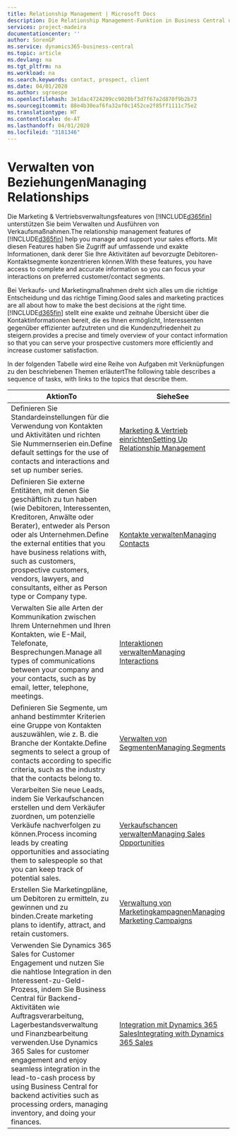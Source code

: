 ```yaml
---
title: Relationship Management | Microsoft Docs
description: Die Relationship Management-Funktion in Business Central unterstützt Ihr Verkaufsanstrengungen und Sie können damit auf Informationen Ihrer Kontakte und auf Vermögensfunktionen effizient zugreifen.
services: project-madeira
documentationcenter: ''
author: SorenGP
ms.service: dynamics365-business-central
ms.topic: article
ms.devlang: na
ms.tgt_pltfrm: na
ms.workload: na
ms.search.keywords: contact, prospect, client
ms.date: 04/01/2020
ms.author: sgroespe
ms.openlocfilehash: 3e1dac4724209cc9020bf3d7f67a2d870f9b2b73
ms.sourcegitcommit: 88e4b30eaf6fa32af0c1452ce2f85ff1111c75e2
ms.translationtype: HT
ms.contentlocale: de-AT
ms.lasthandoff: 04/01/2020
ms.locfileid: "3181346"
---
```

# <a name="managing-relationships"></a><span data-ttu-id="82b79-103">Verwalten von Beziehungen</span><span class="sxs-lookup"><span data-stu-id="82b79-103">Managing Relationships</span></span>
<span data-ttu-id="82b79-104">Die Marketing & Vertriebsverwaltungsfeatures von [!INCLUDE[d365fin](includes/d365fin_md.md)] unterstützen Sie beim Verwalten und Ausführen von Verkaufsmaßnahmen.</span><span class="sxs-lookup"><span data-stu-id="82b79-104">The relationship management features of [!INCLUDE[d365fin](includes/d365fin_md.md)] help you manage and support your sales efforts.</span></span> <span data-ttu-id="82b79-105">Mit diesen Features haben Sie Zugriff auf umfassende und exakte Informationen, dank derer Sie Ihre Aktivitäten auf bevorzugte Debitoren-Kontaktsegmente konzentrieren können.</span><span class="sxs-lookup"><span data-stu-id="82b79-105">With these features, you have access to complete and accurate information so you can focus your interactions on preferred customer/contact segments.</span></span>

<span data-ttu-id="82b79-106">Bei Verkaufs- und Marketingmaßnahmen dreht sich alles um die richtige Entscheidung und das richtige Timing.</span><span class="sxs-lookup"><span data-stu-id="82b79-106">Good sales and marketing practices are all about how to make the best decisions at the right time.</span></span> [!INCLUDE[d365fin](includes/d365fin_md.md)] <span data-ttu-id="82b79-107">stellt eine exakte und zeitnahe Übersicht über die Kontaktinformationen bereit, die es Ihnen ermöglicht, Interessenten gegenüber effizienter aufzutreten und die Kundenzufriedenheit zu steigern.</span><span class="sxs-lookup"><span data-stu-id="82b79-107">provides a precise and timely overview of your contact information so that you can serve your prospective customers more efficiently and increase customer satisfaction.</span></span>

<span data-ttu-id="82b79-108">In der folgenden Tabelle wird eine Reihe von Aufgaben mit Verknüpfungen zu den beschriebenen Themen erläutert</span><span class="sxs-lookup"><span data-stu-id="82b79-108">The following table describes a sequence of tasks, with links to the topics that describe them.</span></span>  

| <span data-ttu-id="82b79-109">Aktion</span><span class="sxs-lookup"><span data-stu-id="82b79-109">To</span></span> | <span data-ttu-id="82b79-110">Siehe</span><span class="sxs-lookup"><span data-stu-id="82b79-110">See</span></span> |
| --- | --- |
|<span data-ttu-id="82b79-111">Definieren Sie Standardeinstellungen für die Verwendung von Kontakten und Aktivitäten und richten Sie Nummernserien ein.</span><span class="sxs-lookup"><span data-stu-id="82b79-111">Define default settings for the use of contacts and interactions and set up number series.</span></span>|[<span data-ttu-id="82b79-112">Marketing & Vertrieb einrichten</span><span class="sxs-lookup"><span data-stu-id="82b79-112">Setting Up Relationship Management</span></span>](marketing-setup-marketing.md)|
|<span data-ttu-id="82b79-113">Definieren Sie externe Entitäten, mit denen Sie geschäftlich zu tun haben (wie Debitoren, Interessenten, Kreditoren, Anwälte oder Berater), entweder als Person oder als Unternehmen.</span><span class="sxs-lookup"><span data-stu-id="82b79-113">Define the external entities that you have business relations with, such as customers, prospective customers, vendors, lawyers, and consultants, either as Person type or Company type.</span></span>|[<span data-ttu-id="82b79-114">Kontakte verwalten</span><span class="sxs-lookup"><span data-stu-id="82b79-114">Managing Contacts</span></span>](marketing-contacts.md)|
|<span data-ttu-id="82b79-115">Verwalten Sie alle Arten der Kommunikation zwischen Ihrem Unternehmen und Ihren Kontakten, wie E-Mail, Telefonate, Besprechungen.</span><span class="sxs-lookup"><span data-stu-id="82b79-115">Manage all types of communications between your company and your contacts, such as by email, letter, telephone, meetings.</span></span>|[<span data-ttu-id="82b79-116">Interaktionen verwalten</span><span class="sxs-lookup"><span data-stu-id="82b79-116">Managing Interactions</span></span>](marketing-interactions.md)|
|<span data-ttu-id="82b79-117">Definieren Sie Segmente, um anhand bestimmter Kriterien eine Gruppe von Kontakten auszuwählen, wie z. B. die Branche der Kontakte.</span><span class="sxs-lookup"><span data-stu-id="82b79-117">Define segments to select a group of contacts according to specific criteria, such as the industry that the contacts belong to.</span></span>|[<span data-ttu-id="82b79-118">Verwalten von Segmenten</span><span class="sxs-lookup"><span data-stu-id="82b79-118">Managing Segments</span></span>](marketing-segments.md)|
|<span data-ttu-id="82b79-119">Verarbeiten Sie neue Leads, indem Sie Verkaufschancen erstellen und dem Verkäufer zuordnen, um potenzielle Verkäufe nachverfolgen zu können.</span><span class="sxs-lookup"><span data-stu-id="82b79-119">Process incoming leads by creating opportunities and associating them to salespeople so that you can keep track of potential sales.</span></span>|[<span data-ttu-id="82b79-120">Verkaufschancen verwalten</span><span class="sxs-lookup"><span data-stu-id="82b79-120">Managing Sales Opportunities</span></span>](marketing-manage-sales-opportunities.md)|
|<span data-ttu-id="82b79-121">Erstellen Sie Marketingpläne, um Debitoren zu ermitteln, zu gewinnen und zu binden.</span><span class="sxs-lookup"><span data-stu-id="82b79-121">Create marketing plans to identify, attract, and retain customers.</span></span>|[<span data-ttu-id="82b79-122">Verwaltung von Marketingkampagnen</span><span class="sxs-lookup"><span data-stu-id="82b79-122">Managing Marketing Campaigns</span></span>](marketing-campaigns.md)|
|<span data-ttu-id="82b79-123">Verwenden Sie Dynamics 365 Sales for Customer Engagement und nutzen Sie die nahtlose Integration in den Interessent-zu-Geld-Prozess, indem Sie Business Central für Backend-Aktivitäten wie Auftragsverarbeitung, Lagerbestandsverwaltung und Finanzbearbeitung verwenden.</span><span class="sxs-lookup"><span data-stu-id="82b79-123">Use Dynamics 365 Sales for customer engagement and enjoy seamless integration in the lead-to-cash process by using Business Central for backend activities such as processing orders, managing inventory, and doing your finances.</span></span>|[<span data-ttu-id="82b79-124">Integration mit Dynamics 365 Sales</span><span class="sxs-lookup"><span data-stu-id="82b79-124">Integrating with Dynamics 365 Sales</span></span>](marketing-integrate-dynamicscrm.md)|
